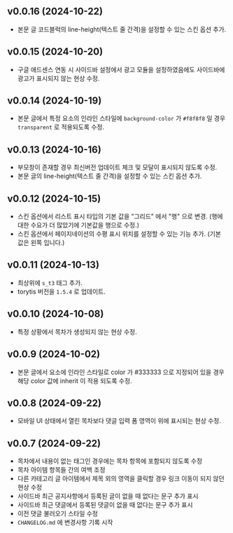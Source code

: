 ## v0.0.16 (2024-10-22)

- 본문 글 코드블럭의 line-height(텍스트 줄 간격)을 설정할 수 있는 스킨 옵션 추가.

## v0.0.15 (2024-10-20)

- 구글 애드센스 연동 시 사이드바 설정에서 광고 모듈을 설정하였음에도 사이드바에 광고가 표시되지 않는 현상 수정.

## v0.0.14 (2024-10-19)

- 본문 글에서 특정 요소의 인라인 스타일에 `background-color` 가 `#f8f8f8` 일 경우 `transparent` 로 적용되도록 수정.

## v0.0.13 (2024-10-16)

- 부모창이 존재할 경우 최신버전 업데이트 체크 및 모달이 표시되지 않도록 수정.
- 본문 글의 line-height(텍스트 줄 간격)을 설정할 수 있는 스킨 옵션 추가.

## v0.0.12 (2024-10-15)

- 스킨 옵션에서 리스트 표시 타입의 기본 값을 "그리드" 에서 "행" 으로 변경. (행에 대한 수요가 더 많았기에 기본값을 행으로 수정.)
- 스킨 옵션에서 페이지네이션의 수평 표시 위치를 설정할 수 있는 기능 추가. (기본 값은 왼쪽 입니다.)

## v0.0.11 (2024-10-13)

- 최상위에 `s_t3` 태그 추가.
- torytis 버전을 `1.5.4` 로 업데이트.

## v0.0.10 (2024-10-08)

- 특정 상황에서 목차가 생성되지 않는 현상 수정.

## v0.0.9 (2024-10-02)

- 본문 글에서 요소에 인라인 스타일로 color 가 #333333 으로 지정되어 있을 경우 해당 color 값에 inherit 이 적용 되도록 수정.

## v0.0.8 (2024-09-22)

- 모바일 UI 상태에서 열린 목차보다 댓글 입력 폼 영역이 위에 표시되는 현상 수정.

## v0.0.7 (2024-09-22)

- 목차에서 내용이 없는 태그인 경우에는 목차 항목에 포함되지 않도록 수정
- 목차 아이템 항목들 간의 여백 조정
- 다른 카테고리 글 아이템에서 제목 외의 영역을 클릭할 경우 링크 이동이 되지 않던 현상 수정
- 사이드바 최근 공지사항에서 등록된 글이 없을 때 없다는 문구 추가 표시
- 사이드바 최근 댓글에서 등록된 댓글이 없을 때 없다는 문구 추가 표시
- 이전 댓글 불러오기 스타일 수정
- `CHANGELOG.md` 에 변경사항 기록 시작
